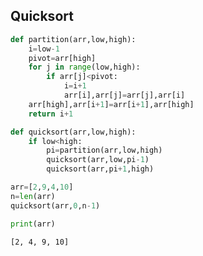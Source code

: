 ## Quicksort


```python
def partition(arr,low,high):
    i=low-1
    pivot=arr[high]
    for j in range(low,high):
        if arr[j]<pivot:
            i=i+1
            arr[i],arr[j]=arr[j],arr[i]
    arr[high],arr[i+1]=arr[i+1],arr[high]
    return i+1
```


```python
def quicksort(arr,low,high):
    if low<high:
        pi=partition(arr,low,high)
        quicksort(arr,low,pi-1)
        quicksort(arr,pi+1,high)
```


```python
arr=[2,9,4,10]
n=len(arr)
quicksort(arr,0,n-1)
```


```python
print(arr)
```

    [2, 4, 9, 10]
    
